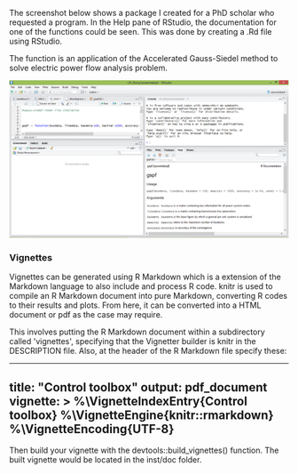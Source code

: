 The screenshot below shows a package I created for a PhD scholar who requested a program. In the Help pane of RStudio, 
the documentation for one of the functions could be seen. This was done by creating a .Rd file using RStudio.

The function is an application of the Accelerated Gauss-Siedel method to solve electric power flow analysis problem.

![r documentation proof](https://github.com/benubah/control-gsoc-test/blob/master/rdoc_screenshot.png "r doc")


### Vignettes

Vignettes can be generated using R Markdown which is a extension of the Markdown language to also include and process R code.
knitr is used to compile an R Markdown document into pure Markdown, converting R codes to their results and plots. From here, it can be converted into a HTML document or pdf as the case may require.

This involves putting the R Markdown document within a subdirectory called 'vignettes', specifying that the Vignetter builder is knitr in the DESCRIPTION file. Also, at the header of the R Markdown file specify these:

---
title: "Control toolbox"
output: pdf_document
vignette: >
  %\VignetteIndexEntry{Control toolbox}
  %\VignetteEngine{knitr::rmarkdown}
  %\VignetteEncoding{UTF-8}
---

Then build your vignette with the devtools::build_vignettes() function. The built vignette would be located in the inst/doc folder.


